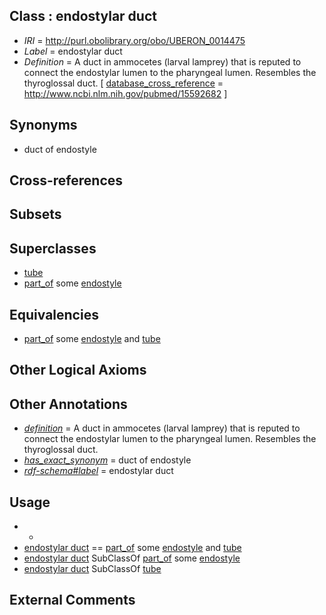 
## Class : endostylar duct

 * *IRI* = http://purl.obolibrary.org/obo/UBERON_0014475
 * *Label* = endostylar duct
 * *Definition* = A duct in ammocetes (larval lamprey) that is reputed to connect the endostylar lumen to the pharyngeal lumen. Resembles the thyroglossal duct. [ [database_cross_reference](../../ef/oboInOwl#hasDbXref.md) = http://www.ncbi.nlm.nih.gov/pubmed/15592682 ]

## Synonyms

 * duct of endostyle

## Cross-references


## Subsets


## Superclasses

 * [tube](../../UBERON/25/UBERON_0000025.md)
 * [part_of](../../BFO/50/BFO_0000050.md) some [endostyle](../../UBERON/70/UBERON_0006870.md)

## Equivalencies

 * [part_of](../../BFO/50/BFO_0000050.md) some [endostyle](../../UBERON/70/UBERON_0006870.md) and [tube](../../UBERON/25/UBERON_0000025.md)

## Other Logical Axioms


## Other Annotations

 * *[definition](../../IAO/15/IAO_0000115.md)* = A duct in ammocetes (larval lamprey) that is reputed to connect the endostylar lumen to the pharyngeal lumen. Resembles the thyroglossal duct.
 * *[has_exact_synonym](../../ym/oboInOwl#hasExactSynonym.md)* = duct of endostyle
 * *[rdf-schema#label](../../el/rdf-schema#label.md)* = endostylar duct

## Usage

 * -
 * [endostylar duct](../../UBERON/75/UBERON_0014475.md) == [part_of](../../BFO/50/BFO_0000050.md) some [endostyle](../../UBERON/70/UBERON_0006870.md) and [tube](../../UBERON/25/UBERON_0000025.md)
 * [endostylar duct](../../UBERON/75/UBERON_0014475.md) SubClassOf [part_of](../../BFO/50/BFO_0000050.md) some [endostyle](../../UBERON/70/UBERON_0006870.md)
 * [endostylar duct](../../UBERON/75/UBERON_0014475.md) SubClassOf [tube](../../UBERON/25/UBERON_0000025.md)

## External Comments

